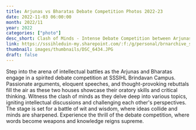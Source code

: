 ```yaml
---
title: Arjunas vs Bharatas Debate Competition Photos 2022-23
date: 2022-11-03 06:00:00
month: 2022/11
year: 2022
categories: ["photo"]
desc_short: Clash of Minds - Intense Debate Competition between Arjunas and Bharatas at SSSIHL Brindavan Campus.
link: https://sssihleduin-my.sharepoint.com/:f:/g/personal/brnarchive_sssihl_edu_in/EuJrjiopXRxFlXmBNxP0CeMBcHUnyrV9wt0wAu1zBs9KzQ?e=LfJkEp
thumbnail: images/thumbnails/DSC_6434.JPG
draft: false
---
```


Step into the arena of intellectual battles as the Arjunas and Bharatas engage in a spirited debate competition at SSSIHL Brindavan Campus. Passionate arguments, eloquent speeches, and thought-provoking rebuttals fill the air as these two houses showcase their oratory skills and critical thinking. Witness the clash of minds as they delve deep into various topics, igniting intellectual discussions and challenging each other's perspectives. The stage is set for a battle of wit and wisdom, where ideas collide and minds are sharpened. Experience the thrill of the debate competition, where words become weapons and knowledge reigns supreme.
